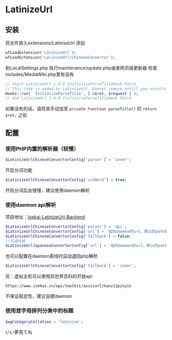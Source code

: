 # LatinizeUrl
## 安装
将文件放入extensions/LatinizeUrl
添加
```php
wfLoadExtension('LatinizeUrl');
wfLoadExtension('LatinizeUrl/ChineseConvertor');
```
到LocalSettings.php
执行maintenance/update.php或者网页版更新器
检查includes/MediaWiki.php里有没有
```php
// Start LatinizeUrl 1.0.0 InitializeParseTitleHook Patch
// This code is added by LatinizeUrl, Donnot remove untill you uninstall LatinizeUrl.
Hooks::run( 'InitializeParseTitle', [ &$ret, $request ] );
// End LatinizeUrl 1.0.0 InitializeParseTitleHook Patch
```
如果没有的话，请将其手动加至 ```private function parseTitle()``` 的 ```return $ret;``` 之前

## 配置
### 使用PHP内置的解析器（较慢）
```php
$LatinizeUrlChineseConvertorConfig['parser'] = 'inner';
```
开启分词功能
```php
$LatinizeUrlChineseConvertorConfig['cutWord'] = true;
```
开启分词后会很慢，建议使用daemon解析

### 使用daemon api解析
项目地址：[Isekai-LatinizeUrl-Backend](https://github.com/Isekai-Project/Isekai-LatinizeUrl-Backend)
```php
$LatinizeUrlChineseConvertorConfig['parser'] = 'api';
$LatinizeUrlChineseConvertorConfig['url'] = '指向daemon的url，默认的path是网址:端口/asciiurl/hanzi2pinyin';
$LatinizeUrlChineseConvertorConfig['fallback'] = false;
//日语转换
$LatinizeUrlJapaneseConvertorConfig['url'] = '指向daemon的url，默认的path是网址:端口/asciiurl/kanji2romaji';
```
也可以配置在daemon离线时自动退回php解析
```php
$LatinizeUrlChineseConvertorConfig['fallback'] = 'inner';
```
另：虚拟主机可以使用异世界百科的开放api
```
https://www.isekai.cn/api/toolkit/asciiurl/hanzi2pinyin
```
不保证稳定性，建议自建daemon

### 使用首字母排列分类中的标题
```php
$wgCategoryCollation = 'latinize';
```
いい夢見てね
